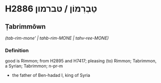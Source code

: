 # H2886 טַבְרִמּוֹן / טברמון

## Ṭabrimmôwn

_(tab-rim-mone' | tahb-rim-MONE | tahv-ree-MONE)_

### Definition

good is Rimmon; from H2895 and H7417; pleasing (to) Rimmon; Tabrimmon, a Syrian; Tabrimmon; n-pr-m

- the father of Ben-hadad I, king of Syria
